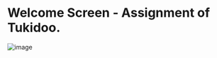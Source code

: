 # Welcome Screen - Assignment of Tukidoo.

![image](https://github.com/BIDIPTA05/tukidoo_assignment_Bidipta-Saikia/assets/76623158/ae1f7105-3d6b-4f6e-8172-3ff8a2207884)


